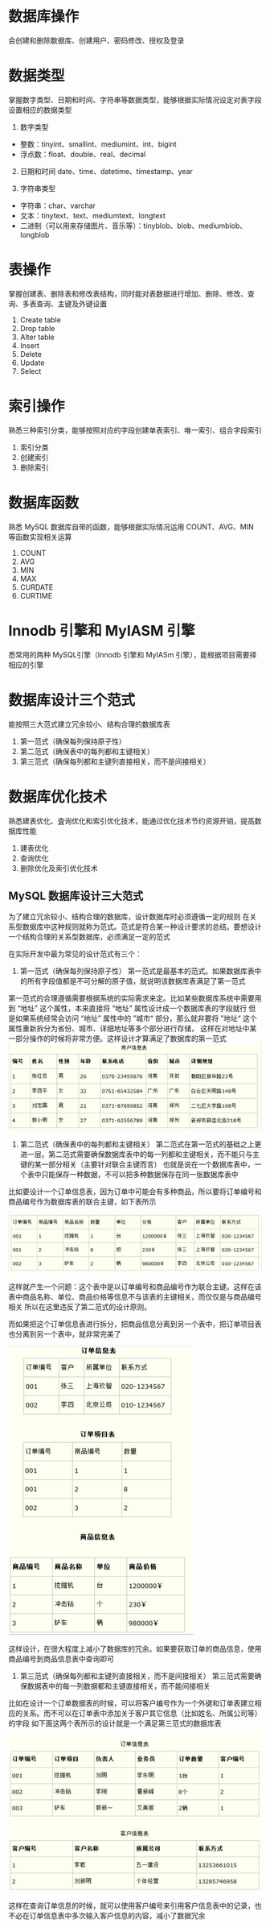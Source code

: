 # 数据库操作
会创建和删除数据库、创建用户、密码修改、授权及登录

# 数据类型
掌握数字类型、日期和时间、字符串等数据类型，能够根据实际情况设定对表字段设置相应的数据类型

1. 数字类型
- 整数：tinyint、smallint、mediumint、int、bigint
- 浮点数：float、double、real、decimal

2. 日期和时间
date、time、datetime、timestamp、year

3. 字符串类型
- 字符串：char、varchar
- 文本：tinytext、text、mediumtext、longtext
- 二进制（可以用来存储图片、音乐等）：tinyblob、blob、mediumblob、longblob

# 表操作
掌握创建表、删除表和修改表结构，同时能对表数据进行增加、删除、修改、查询、多表查询、主键及外键设置

1. Create table
1. Drop table
1. Alter table
1. Insert
1. Delete
1. Update
1. Select

# 索引操作
熟悉三种索引分类，能够按照对应的字段创建单表索引、唯一索引、组合字段索引
1. 索引分类
1. 创建索引
1. 删除索引

# 数据库函数
熟悉 MySQL 数据库自带的函数，能够根据实际情况运用 COUNT、AVG、MIN 等函数实现相关运算

1. COUNT
1. AVG
1. MIN
1. MAX
1. CURDATE
1. CURTIME

# Innodb 引擎和 MyIASM 引擎
悉常用的两种 MySQL引擎（Innodb 引擎和 MyIASm 引擎），能根据项目需要择相应的引擎

# 数据库设计三个范式
能按照三大范式建立冗余较小、结构合理的数据库表
1. 第一范式（确保每列保持原子性）
1. 第二范式（确保表中的每列都和主键相关）
1. 第三范式（确保每列都和主键列直接相关，而不是间接相关）

# 数据库优化技术
熟悉建表优化、査询优化和索引优化技术，能通过优化技术节约资源开销，提高数据库性能

1. 建表优化
2. 查询优化
3. 删除优化及索引优化技术

## MySQL 数据库设计三大范式
为了建立冗余较小、结构合理的数据库，设计数据库时必须遵循一定的规则
在关系型数据库中这种规则就称为范式。范式是符合某一种设计要求的总结。要想设计一个结构合理的关系型数据库，必须满足一定的范式

在实际开发中最为常见的设计范式有三个：
1. 第一范式（确保每列保持原子性）
第一范式是最基本的范式。如果数据库表中的所有字段值都是不可分解的原子值，就说明该数据库表满足了第一范式

第一范式的合理遵循需要根据系统的实际需求来定。比如某些数据库系统中需要用到 “地址” 这个属性，本来直接将 “地址” 属性设计成一个数据库表的字段就行
但是如果系统经常会访问 “地址” 属性中的 ”城市“ 部分，那么就非要将 ”地址“ 这个属性重新拆分为省份、城市、详细地址等多个部分进行存储，
这样在对地址中某一部分操作的时候将非常方便。这样设计才算满足了数据库的第一范式
![](/img/MySQL第一范式.png)

1. 第二范式（确保表中的每列都和主键相关）
第二范式在第一范式的基础之上更进一层。第二范式需要确保数据库表中的每一列都和主键相关，而不能只与主键的某一部分相关（主要针对联合主键而言）
也就是说在一个数据库表中，一个表中只能保存一种数据，不可以把多种数据保存在同一张数据库表中

比如要设计一个订单信息表，因为订单中可能会有多种商品，所以要将订单编号和商品编号作为数据库表的联合主键，如下表所示

![](/img/MySQL第二范式.png)

这样就产生一个问题：这个表中是以订单编号和商品编号作为联合主键。这样在该表中商品名称、单位、商品价格等信息不与该表的主键相关，而仅仅是与商品编号相关
所以在这里违反了第二范式的设计原则。

而如果把这个订单信息表进行拆分，把商品信息分离到另一个表中，把订单项目表也分离到另一个表中，就非常完美了

![](/img/MySQL第二范式修改.png)

这样设计，在很大程度上减小了数据库的冗余。如果要获取订单的商品信息，使用商品编号到商品信息表中查询即可

1. 第三范式（确保每列都和主键列直接相关，而不是间接相关）
第三范式需要确保数据表中的每一列数据都和主键直接相关，而不能间接相关

比如在设计一个订单数据表的时候，可以将客户编号作为一个外键和订单表建立相应的关系。而不可以在订单表中添加关于客户其它信息（比如姓名、所属公司等）的字段
如下面这两个表所示的设计就是一个满足第三范式的数据库表

![](/img/MySQL第三范式.png)

这样在查询订单信息的时候，就可以使用客户编号来引用客户信息表中的记录，也不必在订单信息表中多次输入客户信息的内容，减小了数据冗余


